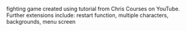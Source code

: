 fighting game created using tutorial from Chris Courses on YouTube.
Further extensions include: restart function, multiple characters, backgrounds, menu screen
